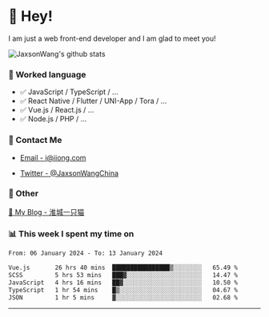 # 👋 Hey!

I am just a web front-end developer and I am glad to meet you!

![JaxsonWang's github stats](https://github-readme-stats.vercel.app/api?username=JaxsonWang&&show_icons=true&&title_color=1abc9c&&icon_color=1abc9c)


### 📝 Worked language

- ✅ JavaScript / TypeScript / ...
- ✅ React Native / Flutter / UNI-App / Tora / ...
- ✅ Vue.js / React.js / ...
- ✅ Node.js / PHP / ...

### 📮 Contact Me

- [Email - i@iiong.com](mailto:i@iiong.com)

- [Twitter - @JaxsonWangChina](https://twitter.com/JaxsonWangChina)

### 🤪 Other

[📌 My Blog - 淮城一只猫](https://iiong.com)

### 📊 This week I spent my time on

<!--START_SECTION:waka-->

```txt
From: 06 January 2024 - To: 13 January 2024

Vue.js       26 hrs 40 mins  ████████████████▒░░░░░░░░   65.49 %
SCSS         5 hrs 53 mins   ███▓░░░░░░░░░░░░░░░░░░░░░   14.47 %
JavaScript   4 hrs 16 mins   ██▓░░░░░░░░░░░░░░░░░░░░░░   10.50 %
TypeScript   1 hr 54 mins    █▒░░░░░░░░░░░░░░░░░░░░░░░   04.67 %
JSON         1 hr 5 mins     ▓░░░░░░░░░░░░░░░░░░░░░░░░   02.68 %
```

<!--END_SECTION:waka-->

---
